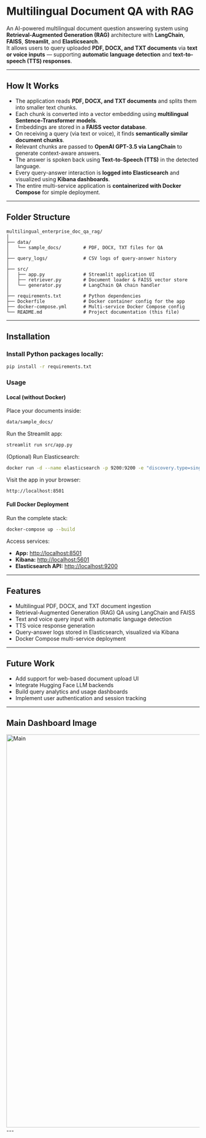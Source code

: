# Multilingual Document QA with RAG

An AI-powered multilingual document question answering system using **Retrieval-Augmented Generation (RAG)** architecture with **LangChain**, **FAISS**, **Streamlit**, and **Elasticsearch**.  
It allows users to query uploaded **PDF, DOCX, and TXT documents** via **text or voice inputs** — supporting **automatic language detection** and **text-to-speech (TTS) responses**.

---

## How It Works

- The application reads **PDF, DOCX, and TXT documents** and splits them into smaller text chunks.
- Each chunk is converted into a vector embedding using **multilingual Sentence-Transformer models**.
- Embeddings are stored in a **FAISS vector database**.
- On receiving a query (via text or voice), it finds **semantically similar document chunks**.
- Relevant chunks are passed to **OpenAI GPT-3.5 via LangChain** to generate context-aware answers.
- The answer is spoken back using **Text-to-Speech (TTS)** in the detected language.
- Every query-answer interaction is **logged into Elasticsearch** and visualized using **Kibana dashboards**.
- The entire multi-service application is **containerized with Docker Compose** for simple deployment.

---

## Folder Structure

```
multilingual_enterprise_doc_qa_rag/
│
├── data/
│   └── sample_docs/        # PDF, DOCX, TXT files for QA
│
├── query_logs/             # CSV logs of query-answer history
│
├── src/
│   ├── app.py              # Streamlit application UI
│   ├── retriever.py        # Document loader & FAISS vector store
│   └── generator.py        # LangChain QA chain handler
│
├── requirements.txt        # Python dependencies
├── Dockerfile              # Docker container config for the app
├── docker-compose.yml      # Multi-service Docker Compose config
└── README.md               # Project documentation (this file)
```

---

## Installation

### Install Python packages locally:
```bash
pip install -r requirements.txt
```

### Usage

#### Local (without Docker)

Place your documents inside:
```bash
data/sample_docs/
```

Run the Streamlit app:
```bash
streamlit run src/app.py
```

(Optional) Run Elasticsearch:
```bash
docker run -d --name elasticsearch -p 9200:9200 -e "discovery.type=single-node" elasticsearch:8.11.1
```

Visit the app in your browser:
```
http://localhost:8501
```

#### Full Docker Deployment

Run the complete stack:
```bash
docker-compose up --build
```

Access services:
- **App:** [http://localhost:8501](http://localhost:8501)
- **Kibana:** [http://localhost:5601](http://localhost:5601)
- **Elasticsearch API:** [http://localhost:9200](http://localhost:9200)

---

## Features

- Multilingual PDF, DOCX, and TXT document ingestion
- Retrieval-Augmented Generation (RAG) QA using LangChain and FAISS
- Text and voice query input with automatic language detection
- TTS voice response generation
- Query-answer logs stored in Elasticsearch, visualized via Kibana
- Docker Compose multi-service deployment

---

## Future Work

- Add support for web-based document upload UI
- Integrate Hugging Face LLM backends
- Build query analytics and usage dashboards
- Implement user authentication and session tracking

  
---
## Main Dashboard Image
<img width="1536" height="1024" alt="Main" src="https://github.com/user-attachments/assets/5f1f2c2a-6b12-461c-ba0c-20428017e1a6" />
---
